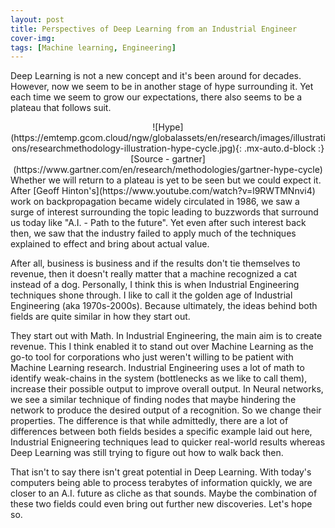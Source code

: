 ```yaml
---
layout: post
title: Perspectives of Deep Learning from an Industrial Engineer
cover-img: 
tags: [Machine learning, Engineering]
---
```


Deep Learning is not a new concept and it's been around for decades. However, now we seem to be in another stage of hype surrounding it. Yet each time we seem to grow our expectations, there also seems to be a plateau that follows suit.

<center>
![Hype](https://emtemp.gcom.cloud/ngw/globalassets/en/research/images/illustrations/researchmethodology-illustration-hype-cycle.jpg){: .mx-auto.d-block :}
[Source - gartner](https://www.gartner.com/en/research/methodologies/gartner-hype-cycle)
</center>
Whether we will return to a plateau is yet to be seen but we could expect it. After [Geoff Hinton's](https://www.youtube.com/watch?v=l9RWTMNnvi4) work on backpropagation became widely circulated in 1986, we saw a surge of interest surrounding the topic leading to buzzwords that surround us today like "A.I. - Path to the future". Yet even after such interest back then, we saw that the industry failed to apply much of the techniques explained to effect and bring about actual value. 

After all, business is business and if the results don't tie themselves to revenue, then it doesn't really matter that a machine recognized a cat instead of a dog. Personally, I think this is when Industrial Engineering techniques shone through. I like to call it the golden age of Industrial Engineering (aka 1970s-2000s). Because ultimately, the ideas behind both fields are quite similar in how they start out.

They start out with Math. In Industrial Engineering, the main aim is to create revenue. This I think enabled it to stand out over Machine Learning as the go-to tool for corporations who just weren't willing to be patient with Machine Learning research. Industrial Engineering uses a lot of math to identify weak-chains in the system (bottlenecks as we like to call them), increase their possible output to improve overall output. In Neural networks, we see a similar technique of finding nodes that maybe hindering the network to produce the desired output of a recognition. So we change their properties.
The difference is that while admittedly, there are a lot of differences between both fields besides a specific example laid out here, Industrial Enigneering techniques lead to quicker real-world results whereas Deep Learning was still trying to figure out how to walk back then.

That isn't to say there isn't great potential in Deep Learning. With today's computers being able to process terabytes of information quickly, we are closer to an A.I. future as cliche as that sounds. Maybe the combination of these two fields could even bring out further new discoveries. Let's hope so.
